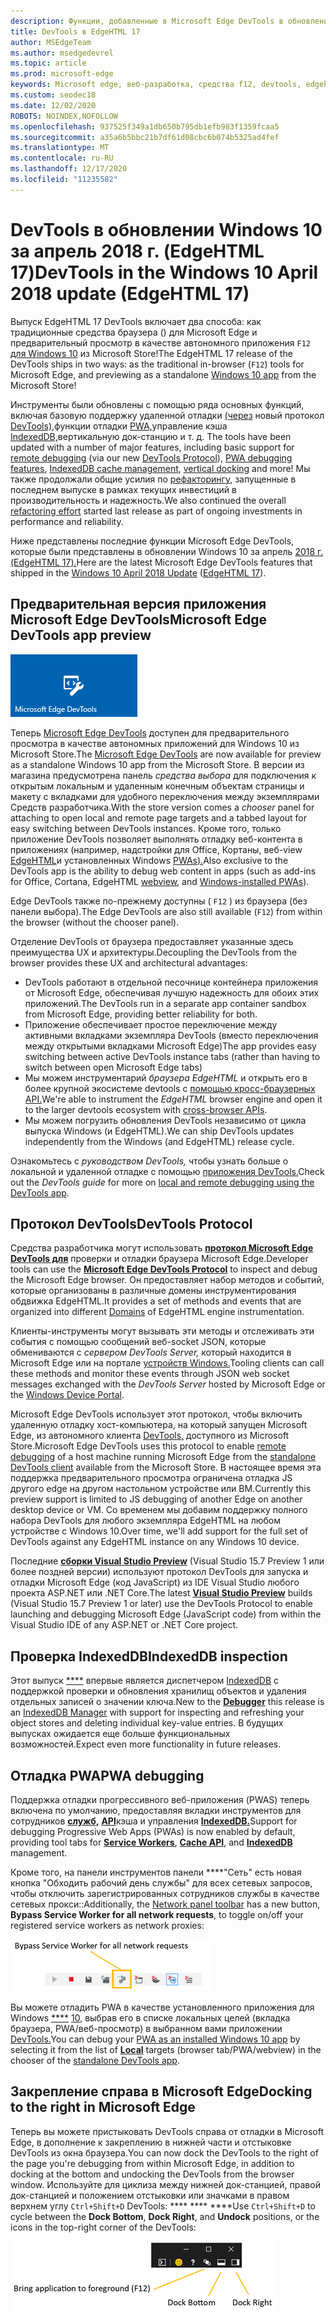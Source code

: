 ```yaml
---
description: Функции, добавленные в Microsoft Edge DevTools в обновлении Windows 10 за апрель 2018 г. (EdgeHTML 17)
title: DevTools в EdgeHTML 17
author: MSEdgeTeam
ms.author: msedgedevrel
ms.topic: article
ms.prod: microsoft-edge
keywords: Microsoft edge, веб-разработка, средства f12, devtools, edgehtml 17
ms.custom: seodec18
ms.date: 12/02/2020
ROBOTS: NOINDEX,NOFOLLOW
ms.openlocfilehash: 937525f349a1db650b795db1efb983f1359fcaa5
ms.sourcegitcommit: a35a6b5bbc21b7df61d08cbc6b074b5325ad4fef
ms.translationtype: MT
ms.contentlocale: ru-RU
ms.lasthandoff: 12/17/2020
ms.locfileid: "11235582"
---
```

# <span data-ttu-id="01059-104">DevTools в обновлении Windows 10 за апрель 2018 г. (EdgeHTML 17)</span><span class="sxs-lookup"><span data-stu-id="01059-104">DevTools in the Windows 10 April 2018 update (EdgeHTML 17)</span></span>

<span data-ttu-id="01059-105">Выпуск EdgeHTML 17 DevTools включает два способа: как традиционные средства браузера () для Microsoft Edge и предварительный просмотр в качестве автономного приложения `F12` [для Windows 10](#microsoft-edge-devtools-app-preview) из Microsoft Store!</span><span class="sxs-lookup"><span data-stu-id="01059-105">The EdgeHTML 17 release of the DevTools ships in two ways: as the traditional in-browser (`F12`) tools for Microsoft Edge, and previewing as a standalone [Windows 10 app](#microsoft-edge-devtools-app-preview) from the Microsoft Store!</span></span>

<span data-ttu-id="01059-106">Инструменты были обновлены с помощью ряда основных функций, включая базовую поддержку удаленной отладки [(через](../index.md#remote-debugging) новый протокол [DevTools),](#devtools-protocol)функции отладки [PWA,](#pwa-debugging)управление кэша [IndexedDB,](#indexeddb-inspection)вертикальную док-станцию и т. д. [](#docking-to-the-right-in-microsoft-edge)</span><span class="sxs-lookup"><span data-stu-id="01059-106">The tools have been updated with a number of major features, including basic support for [remote debugging](../index.md#remote-debugging) (via our new [DevTools Protocol](#devtools-protocol)), [PWA debugging features](#pwa-debugging), [IndexedDB cache management](#indexeddb-inspection), [vertical docking](#docking-to-the-right-in-microsoft-edge) and more!</span></span> <span data-ttu-id="01059-107">Мы также продолжали общие усилия по [рефакторингу,](./edgehtml-16.md) запущенные в последнем выпуске в рамках текущих инвестиций в производительность и надежность.</span><span class="sxs-lookup"><span data-stu-id="01059-107">We also continued the overall [refactoring effort](./edgehtml-16.md) started last release as part of ongoing investments in performance and reliability.</span></span>

<span data-ttu-id="01059-108">Ниже представлены последние функции Microsoft Edge DevTools, которые были представлены в обновлении Windows 10 за апрель [2018 г.](/windows/uwp/whats-new/windows-10-build-17134) [(EdgeHTML 17).](https://aka.ms/devguide_edgehtml_17)</span><span class="sxs-lookup"><span data-stu-id="01059-108">Here are the latest Microsoft Edge DevTools features that shipped in the [Windows 10 April 2018 Update](/windows/uwp/whats-new/windows-10-build-17134) ([EdgeHTML 17](https://aka.ms/devguide_edgehtml_17)).</span></span>

## <span data-ttu-id="01059-109">Предварительная версия приложения Microsoft Edge DevTools</span><span class="sxs-lookup"><span data-stu-id="01059-109">Microsoft Edge DevTools app preview</span></span>

![Приложение Microsoft Edge DevTools](../../devtools-protocol/media/microsoft-edge-devtools.png) 

<span data-ttu-id="01059-111">Теперь [Microsoft Edge DevTools](https://www.microsoft.com/store/p/microsoft-edge-devtools-preview/9mzbfrmz0mnj) доступен для предварительного просмотра в качестве автономных приложений для Windows 10 из Microsoft Store.</span><span class="sxs-lookup"><span data-stu-id="01059-111">The [Microsoft Edge DevTools](https://www.microsoft.com/store/p/microsoft-edge-devtools-preview/9mzbfrmz0mnj) are now available for preview as a standalone Windows 10 app from the Microsoft Store.</span></span> <span data-ttu-id="01059-112">В версии из магазина предусмотрена панель *средства выбора* для подключения к открытым локальным и удаленным конечным объектам страницы и макету с вкладками для удобного переключения между экземплярами Средств разработчика.</span><span class="sxs-lookup"><span data-stu-id="01059-112">With the store version comes a *chooser* panel for attaching to open local and remote page targets and a tabbed layout for easy switching between DevTools instances.</span></span> <span data-ttu-id="01059-113">Кроме того, только приложение DevTools позволяет выполнять отладку веб-контента в приложениях \(например, надстройки для Office, Кортаны, веб-view [EdgeHTML](../../hosting/webview/index.md)и установленных Windows [PWAs\).](../../progressive-web-apps/windows-features.md)</span><span class="sxs-lookup"><span data-stu-id="01059-113">Also exclusive to the DevTools app is the ability to debug web content in apps \(such as add-ins for Office, Cortana, EdgeHTML [webview](../../hosting/webview/index.md), and [Windows-installed PWAs](../../progressive-web-apps/windows-features.md)\).</span></span>

<span data-ttu-id="01059-114">Edge DevTools также по-прежнему доступны ( `F12` ) из браузера (без панели выбора).</span><span class="sxs-lookup"><span data-stu-id="01059-114">The Edge DevTools are also still available (`F12`) from within the browser (without the chooser panel).</span></span>

<span data-ttu-id="01059-115">Отделение DevTools от браузера предоставляет указанные здесь преимущества UX и архитектуры.</span><span class="sxs-lookup"><span data-stu-id="01059-115">Decoupling the DevTools from the browser provides these UX and architectural advantages:</span></span>

- <span data-ttu-id="01059-116">DevTools работают в отдельной песочнице контейнера приложения от Microsoft Edge, обеспечивая лучшую надежность для обоих этих приложений.</span><span class="sxs-lookup"><span data-stu-id="01059-116">The DevTools run in a separate app container sandbox from Microsoft Edge, providing better reliability for both.</span></span>
- <span data-ttu-id="01059-117">Приложение обеспечивает простое переключение между активными вкладками экземпляра DevTools (вместо переключения между открытыми вкладками Microsoft Edge)</span><span class="sxs-lookup"><span data-stu-id="01059-117">The app provides easy switching between active DevTools instance tabs (rather than having to switch between open Microsoft Edge tabs)</span></span>
- <span data-ttu-id="01059-118">Мы можем инструментарий *браузера EdgeHTML* и открыть его в более крупной экосистеме devtools с [помощью кросс-браузерных API.](https://github.com/WICG/devtools-protocol/)</span><span class="sxs-lookup"><span data-stu-id="01059-118">We're able to instrument the *EdgeHTML* browser engine and open it to the larger devtools ecosystem with [cross-browser APIs](https://github.com/WICG/devtools-protocol/).</span></span>
- <span data-ttu-id="01059-119">Мы можем погрузить обновления DevTools независимо от цикла выпуска Windows (и EdgeHTML).</span><span class="sxs-lookup"><span data-stu-id="01059-119">We can ship DevTools updates independently from the Windows (and EdgeHTML) release cycle.</span></span>

<span data-ttu-id="01059-120">Ознакомьтесь с *руководством DevTools,* чтобы узнать больше о локальной и удаленной отладке с помощью [приложения DevTools.](../index.md)</span><span class="sxs-lookup"><span data-stu-id="01059-120">Check out the *DevTools guide* for more on [local and remote debugging using the DevTools app](../index.md).</span></span>

## <span data-ttu-id="01059-121">Протокол DevTools</span><span class="sxs-lookup"><span data-stu-id="01059-121">DevTools Protocol</span></span>

<span data-ttu-id="01059-122">Средства разработчика могут использовать [**протокол Microsoft Edge DevTools для**](../../devtools-protocol/index.md) проверки и отладки браузера Microsoft Edge.</span><span class="sxs-lookup"><span data-stu-id="01059-122">Developer tools can use the [**Microsoft Edge DevTools Protocol**](../../devtools-protocol/index.md) to inspect and debug the Microsoft Edge browser.</span></span> <span data-ttu-id="01059-123">Он предоставляет набор методов и событий, [](../../devtools-protocol/0.1/domains/index.md) которые организованы в различные домены инструментирования обдвижка EdgeHTML.</span><span class="sxs-lookup"><span data-stu-id="01059-123">It provides a set of methods and events that are organized into different [Domains](../../devtools-protocol/0.1/domains/index.md) of EdgeHTML engine instrumentation.</span></span>

 <span data-ttu-id="01059-124">Клиенты-инструменты могут вызывать эти методы и отслеживать эти события с помощью сообщений веб-socket JSON, которые обмениваются с *сервером DevTools Server,* который находится в Microsoft Edge или на портале [устройств Windows.](/windows/mixed-reality/using-the-windows-device-portal)</span><span class="sxs-lookup"><span data-stu-id="01059-124">Tooling clients can call these methods and monitor these events through JSON web socket messages exchanged with the *DevTools Server* hosted by Microsoft Edge or the [Windows Device Portal](/windows/mixed-reality/using-the-windows-device-portal).</span></span> 
 
 <span data-ttu-id="01059-125">Microsoft Edge DevTools использует [](../../devtools-protocol/0.1/clients.md#microsoft-edge-devtools-preview) этот протокол, чтобы включить удаленную отладку хост-компьютера, на который запущен Microsoft Edge, из автономного клиента [DevTools,](https://www.microsoft.com/store/p/microsoft-edge-devtools-preview/9mzbfrmz0mnj) доступного из Microsoft Store.</span><span class="sxs-lookup"><span data-stu-id="01059-125">Microsoft Edge DevTools uses this protocol to enable [remote debugging](../../devtools-protocol/0.1/clients.md#microsoft-edge-devtools-preview) of a host machine running Microsoft Edge from the [standalone DevTools client](https://www.microsoft.com/store/p/microsoft-edge-devtools-preview/9mzbfrmz0mnj) available from the Microsoft Store.</span></span> <span data-ttu-id="01059-126">В настоящее время эта поддержка предварительного просмотра ограничена отладка JS другого edge на другом настольном устройстве или ВМ.</span><span class="sxs-lookup"><span data-stu-id="01059-126">Currently this preview support is limited to JS debugging of another Edge on another desktop device or VM.</span></span> <span data-ttu-id="01059-127">Со временем мы добавим поддержку полного набора DevTools для любого экземпляра EdgeHTML на любом устройстве с Windows 10.</span><span class="sxs-lookup"><span data-stu-id="01059-127">Over time, we'll add support for the full set of DevTools against any EdgeHTML instance on any Windows 10 device.</span></span>  
 
 <span data-ttu-id="01059-128">Последние [**сборки Visual Studio Preview**](https://www.visualstudio.com/vs/preview/) (Visual Studio 15.7 Preview 1 или более поздней версии) используют протокол DevTools для запуска и отладки Microsoft Edge (код JavaScript) из IDE Visual Studio любого проекта ASP.NET или .NET Core.</span><span class="sxs-lookup"><span data-stu-id="01059-128">The latest [**Visual Studio Preview**](https://www.visualstudio.com/vs/preview/) builds (Visual Studio 15.7 Preview 1 or later) use the DevTools Protocol to enable launching and debugging Microsoft Edge (JavaScript code) from within the Visual Studio IDE of any ASP.NET or .NET Core project.</span></span>

## <span data-ttu-id="01059-129">Проверка IndexedDB</span><span class="sxs-lookup"><span data-stu-id="01059-129">IndexedDB inspection</span></span>

<span data-ttu-id="01059-130">Этот выпуск [\*\*\*\*](../debugger.md) впервые является диспетчером [IndexedDB](../storage.md#indexeddb-manager) с поддержкой проверки и обновления хранилищ объектов и удаления отдельных записей о значении ключа.</span><span class="sxs-lookup"><span data-stu-id="01059-130">New to the [**Debugger**](../debugger.md) this release is an [IndexedDB Manager](../storage.md#indexeddb-manager) with support for inspecting and refreshing your object stores and deleting individual key-value entries.</span></span> <span data-ttu-id="01059-131">В будущих выпусках ожидается еще больше функциональных возможностей.</span><span class="sxs-lookup"><span data-stu-id="01059-131">Expect even more functionality in future releases.</span></span>

## <span data-ttu-id="01059-132">Отладка PWA</span><span class="sxs-lookup"><span data-stu-id="01059-132">PWA debugging</span></span>

<span data-ttu-id="01059-133">Поддержка отладки прогрессивного веб-приложения (PWAS) теперь включена по умолчанию, предоставляя вкладки инструментов для сотрудников [**служб,**](../service-workers.md) [**API**](../storage.md#cache-manager)кэша и управления [**IndexedDB.**](../storage.md#indexeddb-manager)</span><span class="sxs-lookup"><span data-stu-id="01059-133">Support for debugging Progressive Web Apps (PWAs) is now enabled by default, providing tool tabs for [**Service Workers**](../service-workers.md), [**Cache API**](../storage.md#cache-manager), and [**IndexedDB**](../storage.md#indexeddb-manager) management.</span></span>

<span data-ttu-id="01059-134">Кроме того, [](../network.md#toolbar) на панели инструментов панели \*\*\*\*"Сеть" есть новая кнопка "Обходить рабочий день службы" для всех сетевых запросов, чтобы отключить зарегистрированных сотрудников службы в качестве сетевых прокси::</span><span class="sxs-lookup"><span data-stu-id="01059-134">Additionally, the [Network panel toolbar](../network.md#toolbar) has a new button, **Bypass Service Worker for all network requests**, to toggle on/off your registered service workers as network proxies:</span></span>

![Кнопка панели инструментов сети: обход рабочего рабочего запроса службы для всех сетевых запросов](../media/network_toolbar_bypass_sw.png)

<span data-ttu-id="01059-136">Вы можете отладить PWA в качестве установленного приложения для Windows [\*\*\*\*](../../progressive-web-apps/windows-features.md#debug-your-pwa-edgehtml-as-a-windows-app) [10,](../../progressive-web-apps/windows-features.md) выбрав его в списке локальных целей (вкладка браузера, PWA/веб-просмотр) в выбранном вами приложении [DevTools.](../index.md#microsoft-store-app)</span><span class="sxs-lookup"><span data-stu-id="01059-136">You can debug your [PWA as an installed Windows 10 app](../../progressive-web-apps/windows-features.md) by selecting it from the list of [**Local**](../../progressive-web-apps/windows-features.md#debug-your-pwa-edgehtml-as-a-windows-app) targets (browser tab/PWA/webview) in the chooser of the [standalone DevTools app](../index.md#microsoft-store-app).</span></span>  

## <span data-ttu-id="01059-137">Закрепление справа в Microsoft Edge</span><span class="sxs-lookup"><span data-stu-id="01059-137">Docking to the right in Microsoft Edge</span></span>

<span data-ttu-id="01059-138">Теперь вы можете пристыковать DevTools справа от отладки в Microsoft Edge, в дополнение к закреплению в нижней части и отстыковке DevTools из окна браузера.</span><span class="sxs-lookup"><span data-stu-id="01059-138">You can now dock the DevTools to the right of the page you're debugging from within Microsoft Edge, in addition to docking at the bottom and undocking the DevTools from the browser window.</span></span> <span data-ttu-id="01059-139">Используйте для циклиза между нижней док-станцией, правой док-станцией и положением отстыковки или значками в правом верхнем углу `Ctrl+Shift+D` DevTools: \*\*\*\* \*\*\*\* \*\*\*\*</span><span class="sxs-lookup"><span data-stu-id="01059-139">Use `Ctrl+Shift+D` to cycle between the **Dock Bottom**, **Dock Right**, and **Undock** positions, or the icons in the top-right corner of the DevTools:</span></span>

![Параметры док-станции DevTools (в состоянии отстыковки)](../media/docking_buttons.png) 
